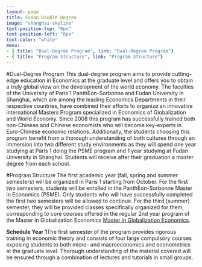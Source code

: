 ```yaml
---
layout: page
title: Fudan Double Degree
image: "shanghai-skyline"
text-position-top: "0px"
text-position-left: "0px"
text-color: "white"
menu:
- { title: "Dual-Degree Program", link: "Dual-Degree Program"}
- { title: "Program Structure", link: "Program Structure"}
---
```


#Dual-Degree Program<a class="anchor" id="Dual-Degree Program"></a>
This dual-degree program aims to provide cutting-edge education in Economics at the graduate level and offers you to obtain a truly global view on the development of the world economy. The faculties of the University of Paris 1 PanthÈon-Sorbonne and Fudan University in Shanghai, which are among the leading Economics Departments in their respective countries, have combined their efforts to organize an innovative international Masters Program specialized in Economics of Globalization and World Economy. Since 2008 this program has successfully trained both non-Chinese and Chinese economists who will become key-experts in Euro-Chinese economic relations.
Additionally, the students choosing this program benefit from a thorough understanding of both cultures through an immersion into two different study environments as they will spend one year studying at Paris 1 doing the PSME program and 1 year studying at Fudan University in Shanghai. Students will receive after their graduation a master degree from each school. 

#Program Structure<a class="anchor" id="Program Structure"></a>
The first academic year (fall, spring and summer semesters) will be organized in Paris 1 starting from October. For the first two semesters, students will be enrolled in the PanthÈon-Sorbonne Master in Economics (PSME). Only students who will have successfully completed the first two semesters will be allowed to continue. For the third (summer) semester, they will be provided classes specifically organized for them, corresponding to core courses offered in the regular 2nd year program of the Master in Globalization Economics <a href="http://www.univ-paris1.fr/ws/ws.php?_cmd=getFormation&_oid=UP1-PROG39701&_redirect=voir_presentation_diplome">Master in Globalization Economics</a>.

**Schedule Year 1**The first semester of the program provides rigorous training in economic theory and consists of four large compulsory courses exposing students to both micro- and macroeconomics and econometrics at the graduate level. Thorough understanding of the material covered will be ensured through a combination of lectures and tutorials in small groups.